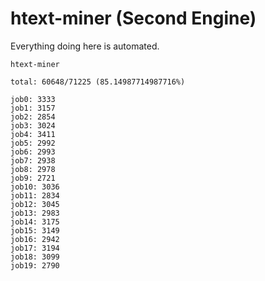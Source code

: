 # htext-miner (Second Engine)

Everything doing here is automated.

```
htext-miner

total: 60648/71225 (85.14987714987716%)

job0: 3333
job1: 3157
job2: 2854
job3: 3024
job4: 3411
job5: 2992
job6: 2993
job7: 2938
job8: 2978
job9: 2721
job10: 3036
job11: 2834
job12: 3045
job13: 2983
job14: 3175
job15: 3149
job16: 2942
job17: 3194
job18: 3099
job19: 2790
```